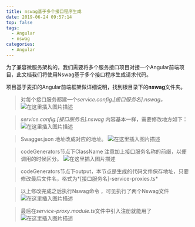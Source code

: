 ```yaml
---
title: nswag基于多个接口程序生成
date: 2019-06-24 09:57:14
top: false
tags:
  - Angular
  - nswag
categories:
  - Angular
---
```


为了兼容微服务架构的，我们需要将多个服务接口项目对接一个Angular前端项目，此文档我们将使用Nswag基于多个接口程序生成请求代码。

项目基于麦扣的Angular前端框架做详细说明，找到根目录下的**nswag**文件夹。

>   对每个接口服务都建一个*service.config.[接口服务名].nswag。*
![在这里插入图片描述](https://img-blog.csdnimg.cn/20190624095505952.png)

>   *service.config.[接口服务名].nswag* 内容基本一样，需要修改地方如下：
![在这里插入图片描述](https://img-blog.csdnimg.cn/20190624095532256.png?x-oss-process=image/watermark,type_ZmFuZ3poZW5naGVpdGk,shadow_10,text_aHR0cHM6Ly9ibG9nLmNzZG4ubmV0L2R6MTgyMjgwMjc4NQ==,size_16,color_FFFFFF,t_70)

>   Swagger.json 地址改成对应的地址。
![在这里插入图片描述](https://img-blog.csdnimg.cn/20190624095549903.png?x-oss-process=image/watermark,type_ZmFuZ3poZW5naGVpdGk,shadow_10,text_aHR0cHM6Ly9ibG9nLmNzZG4ubmV0L2R6MTgyMjgwMjc4NQ==,size_16,color_FFFFFF,t_70)

>   codeGenerators节点下ClassName
>   注意加上接口服务名称的前缀，以便调用的时候区分。
![在这里插入图片描述](https://img-blog.csdnimg.cn/20190624095614639.png?x-oss-process=image/watermark,type_ZmFuZ3poZW5naGVpdGk,shadow_10,text_aHR0cHM6Ly9ibG9nLmNzZG4ubmV0L2R6MTgyMjgwMjc4NQ==,size_16,color_FFFFFF,t_70)

>   codeGenerators节点下output，本节点是生成的代码文件保存地址，只要修改最后文件名，格式为*[接口服务名]-service-proxies.ts*

>   以上修改完成之后执行Nswag命令 ，可见执行了两个Nswag文件
![在这里插入图片描述](https://img-blog.csdnimg.cn/20190624095625784.png?x-oss-process=image/watermark,type_ZmFuZ3poZW5naGVpdGk,shadow_10,text_aHR0cHM6Ly9ibG9nLmNzZG4ubmV0L2R6MTgyMjgwMjc4NQ==,size_16,color_FFFFFF,t_70)

>   最后在*service-proxy.module.ts*文件中引入注册就能用了
![在这里插入图片描述](https://img-blog.csdnimg.cn/20190624095638119.png?x-oss-process=image/watermark,type_ZmFuZ3poZW5naGVpdGk,shadow_10,text_aHR0cHM6Ly9ibG9nLmNzZG4ubmV0L2R6MTgyMjgwMjc4NQ==,size_16,color_FFFFFF,t_70)
